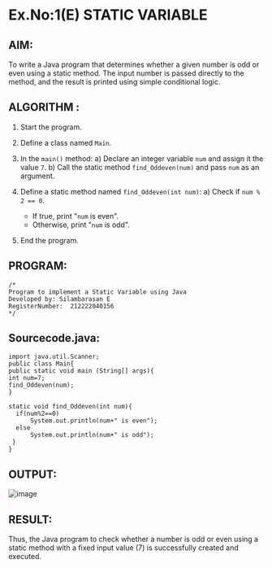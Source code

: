 # Ex.No:1(E)  STATIC VARIABLE

## AIM:
To write a Java program that determines whether a given number is odd or even using a static method. The input number is passed directly to the method, and the result is printed using simple conditional logic.

## ALGORITHM :
1. Start the program.

2. Define a class named `Main`.

3. In the `main()` method:
   a) Declare an integer variable `num` and assign it the value `7`.
   b) Call the static method `find_Oddeven(num)` and pass `num` as an argument.

4. Define a static method named `find_Oddeven(int num)`:
   a) Check if `num % 2 == 0`.
      - If true, print "`num` is even".
      - Otherwise, print "`num` is odd".

5. End the program.


## PROGRAM:
 ```
/*
Program to implement a Static Variable using Java
Developed by: Silambarasan E
RegisterNumber:  212222040156
*/
```

## Sourcecode.java:
```
import java.util.Scanner;
public class Main{
public static void main (String[] args){
int num=7;
find_Oddeven(num);
}

static void find_Oddeven(int num){
  if(num%2==0) 
      System.out.println(num+" is even"); 
  else 
      System.out.println(num+" is odd");
 }
}
```
## OUTPUT:
![image](https://github.com/user-attachments/assets/8f7cdb15-9d19-4cc3-8d20-2c0a25af9899)

## RESULT:
Thus, the Java program to check whether a number is odd or even using a static method with a fixed input value (7) is successfully created and executed.
